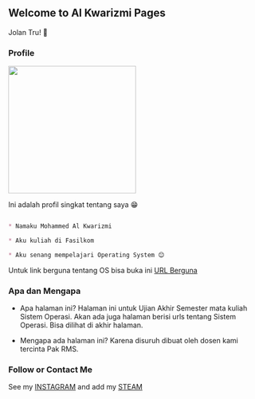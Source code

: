 ## Welcome to Al Kwarizmi Pages

Jolan Tru! 🙏

### Profile

<img style="text-align =center " src="https://acakadul.files.wordpress.com/2013/08/makara-ui-fasilkom.png" width="256">

Ini adalah profil singkat tentang saya 😁

```markdown

* Namaku Mohammed Al Kwarizmi

* Aku kuliah di Fasilkom

* Aku senang mempelajari Operating System 😊

```
Untuk link berguna tentang OS bisa buka ini [URL Berguna](URLs/)

### Apa dan Mengapa

* Apa halaman ini?
Halaman ini untuk Ujian Akhir Semester mata kuliah Sistem Operasi. Akan ada juga halaman berisi urls tentang Sistem Operasi. Bisa dilihat di akhir halaman.

* Mengapa ada halaman ini?
Karena disuruh dibuat oleh dosen kami tercinta Pak RMS.

### Follow or Contact Me

See my [INSTAGRAM](https://instagram.com/alkwrzm) and add my [STEAM](https://steamcommunity.com/id/alkwrzm)
